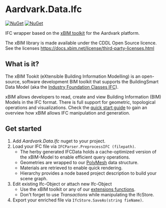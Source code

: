 # Aardvark.Data.Ifc

[![NuGet](https://badgen.net/nuget/v/Aardvark.Data.Ifc)](https://www.nuget.org/packages/Aardvark.Data.Ifc/)
[![NuGet](https://badgen.net/nuget/dt/Aardvark.Data.Ifc)](https://www.nuget.org/packages/Aardvark.Data.Ifc/)

IFC wrapper based on the [xBIM toolkit](https://docs.xbim.net/index.html) for the Aardvark platform.

The xBIM library is made available under the CDDL Open Source licence. See the licenses https://docs.xbim.net/license/third-party-licenses.html

## What is it?
The xBIM Tookit (eXtensible Building Information Modelling) is an open-source, software development BIM toolkit that supports the BuildingSmart Data Model (aka the [Industry Foundation Classes IFC](https://www.buildingsmart.org/standards/bsi-standards/industry-foundation-classes/)).

xBIM allows developers to read, create and view Building Information (BIM) Models in the IFC format. There is full support for geometric, topological operations and visualizations.
Check the [quick start guide](https://docs.xbim.net/quick-start.html) to gain an overview how xBIM allows IFC manipulation and generation.

## Get started

1. Add *Aardvark.Data.Ifc* nuget to your project.
2. Load your IFC file via ```IFCParser.PreprocessIFC (filepath)```.
	- The herby generated IFCData holds a cache-optimized version of the xBIM-Model to enable efficient query operations. 
	- Geometries are wrapped to our [PolyMesh](https://github.com/aardvark-platform/aardvark.algodat) data structure. 
	- Materials are retrieved to enable quick rendering.
	- Hierarchy provides a node based project description to build your scene graph.
3. Edit existing Ifc-Object or attach new Ifc-Object
	- Use the xBIM toolkit or any of our [extensions functions](https://github.com/aardvark-platform/aardvark.data/blob/master/src/Aardvark.Data.Ifc/IFCHelper.cs).
	- Don't forget to use *Transactions* while manipulating the IfcStore.
4. Export your enriched file via ```IfcStore.SaveAs(string fieName)```.